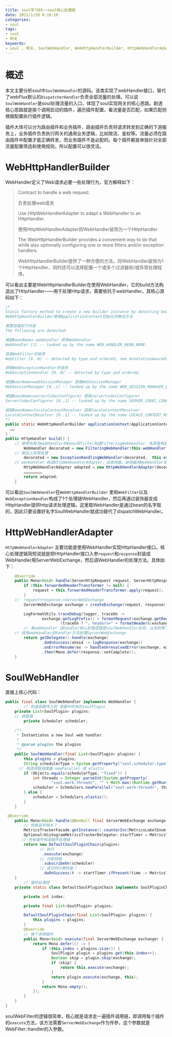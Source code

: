 ```yaml
---
title: soul学习05——soul核心处理链
date: 2021/1/20 9:16:10
categories:
- soul
tags:
- soul
- 网关
keywords:
- soul , 网关, SoulWebHandler, WebHttpHandlerBuilder, HttpWebHandlerAdapter
---
```


# 概述

本文主要分析soul中`SoulWebHandler`的源码。该类实现了webHandler接口，替代了webFlux默认的`DispatcherHandler`负责全部流量的处理。可以说`SoulWebHandler`是soul处理流量的入口，体现了soul实现网关的核心思路。剧透核心思路就是挨个调用启动的插件，遍历插件配置，看流量是否匹配，如果匹配则根据配置执行插件逻辑。

插件大体可以分为路由插件和业务插件，路由插件负责将请求转发到正确的下游服务上，业务插件负责执行网关的通用业务逻辑，比如限流、鉴权等。流量必须在路由插件中配置才能正确转发，而业务插件不是必配的。每个插件都是单独针对全部流量配置筛选和使用规则，所以配置可以很灵活。
<!-- more -->
# WebHttpHandlerBuilder

WebHandler定义了Web请求必要一些处理行为，官方解释如下：

>Contract to handle a web request.
>
>负责处理web请求
>
>Use HttpWebHandlerAdapter to adapt a WebHandler to an HttpHandler.
>
>使用HttpWebHandlerAdapter将WebHandler装饰为一个HttpHandler
>
> The WebHttpHandlerBuilder provides a convenient way to do that while also optionally configuring one or more filters and/or exception handlers.
>
>WebHttpHandlerBuilder提供了一种方便的方法，将WebHandler装饰为1个HttpHandler，同时还可以选择配置一个或多个过滤器和/或异常处理程序。

可以看出主要是WebHttpHandlerBuilder在使用WebHandler，它的build方法构造出了HttpHandler——用于处理Http请求，需要依托于webHandler。其核心源码如下：

```java
/*
Static factory method to create a new builder instance by detecting beans in an ApplicationContext.
WebHttpHandlerBuilder使用ApplicationContext初始化的静态方法

需要加载如下内容
The following are detected:

根据beanName= webHandler 获取WebHandler
WebHandler [1] -- looked up by the name WEB_HANDLER_BEAN_NAME.

获取WebFilter并排序
WebFilter [0..N] -- detected by type and ordered, see AnnotationAwareOrderComparator.

获取WebExceptionHandler并排序
WebExceptionHandler [0..N] -- detected by type and ordered.

根据beanName=webSessionManager 获取WebSessionManager
WebSessionManager [0..1] -- looked up by the name WEB_SESSION_MANAGER_BEAN_NAME.

根据beanName=serverCodecConfigurer 获取serverCodecConfigurer
ServerCodecConfigurer [0..1] -- looked up by the name SERVER_CODEC_CONFIGURER_BEAN_NAME.

根据beanName=localeContextResolver 获取localeContextResolver
LocaleContextResolver [0..1] -- looked up by the name LOCALE_CONTEXT_RESOLVER_BEAN_NAME.
*/
public static WebHttpHandlerBuilder applicationContext(ApplicationContext context) {
  ……
}
public HttpHandler build() {
    // 使用名称为webHandler的bean和filter构造FilteringWebHandler，本质是构造了DefaultWebFilterChain处理链
		WebHandler decorated = new FilteringWebHandler(this.webHandler, this.filters);
    // 再加上异常处理
		decorated = new ExceptionHandlingWebHandler(decorated,  this.exceptionHandlers);
    // wenHandler 构造HttpWebHandlerAdapter，该装饰器，装饰器用WebHandler实现HttpHandler的功能
		HttpWebHandlerAdapter adapted = new HttpWebHandlerAdapter(decorated);
		……………………
		return adapted;
	}
```

可以看出`SoulWebHandler`在`WebHttpHandlerBuilder` 里和`WebFilter`以及`WebExceptionHandler`构成了1个处理链WebHandler，然后再通过装饰器变成HttpHandler提供http请求处理逻辑。这里取WebHandler是通过bean的名字取的，因此只要设置好名字SoulWebHandler就成功替代了dispatchWebHandler。

# HttpWebHandlerAdapter

`HttpWebHandlerAdapter` 主要功能是使用WebHandler实现HttpHandler接口。核心处理逻辑简短说就是把HttpHandler接口入参`request`和`response`封装成WebHandler用ServerWebExchange，然后调WebHandler的处理方法。具体如下：

```java
	@Override
	public Mono<Void> handle(ServerHttpRequest request, ServerHttpResponse response) {
		if (this.forwardedHeaderTransformer != null) {
			request = this.forwardedHeaderTransformer.apply(request);
		}
    //  request+response->ServerWebExchange
		ServerWebExchange exchange = createExchange(request, response);

		LogFormatUtils.traceDebug(logger, traceOn ->
				exchange.getLogPrefix() + formatRequest(exchange.getRequest()) +
						(traceOn ? ", headers=" + formatHeaders(exchange.getRequest().getHeaders()) : ""));
		// 拿webHandler 该handler核心处理逻辑是soulWebHandler实现，以及附带了各种webFilter、异常处理等
    // 调用webHandler的handler方法处理ServerWebExchange
		return getDelegate().handle(exchange)
				.doOnSuccess(aVoid -> logResponse(exchange))
				.onErrorResume(ex -> handleUnresolvedError(exchange, ex))
				.then(Mono.defer(response::setComplete));
	}
```

# SoulWebHandler

直接上核心代码：

```java
public final class SoulWebHandler implements WebHandler {
		// 构造函数传入的 容器中所有的soulPlugin
    private List<SoulPlugin> plugins;
  	// 调度器
 		private Scheduler scheduler;

    /**
     * Instantiates a new Soul web handler.
     *
     * @param plugins the plugins
     */
    public SoulWebHandler(final List<SoulPlugin> plugins) {
        this.plugins = plugins;
        String schedulerType = System.getProperty("soul.scheduler.type", "fixed");
      // 构造线程调度器 newParallel 或 elastic
        if (Objects.equals(schedulerType, "fixed")) {
            int threads = Integer.parseInt(System.getProperty(
                    "soul.work.threads", "" + Math.max((Runtime.getRuntime().availableProcessors() << 1) + 1, 16)));
            scheduler = Schedulers.newParallel("soul-work-threads", threads);
        } else {
            scheduler = Schedulers.elastic();
        }
    }

 @Override
    public Mono<Void> handle(@NonNull final ServerWebExchange exchange) {
        // 性能监听相关？
        MetricsTrackerFacade.getInstance().counterInc(MetricsLabelEnum.REQUEST_TOTAL.getName());
        Optional<HistogramMetricsTrackerDelegate> startTimer = MetricsTrackerFacade.getInstance().histogramStartTimer(MetricsLabelEnum.REQUEST_LATENCY.getName());
       // 所有插件构造插件处理链
        return new DefaultSoulPluginChain(plugins)
               // 执行
                .execute(exchange)
               // 分配线程
                .subscribeOn(scheduler)
               // 成功时计算性能？
                .doOnSuccess(t -> startTimer.ifPresent(time -> MetricsTrackerFacade.getInstance().histogramObserveDuration(time)));
    }
		// 插件处理链
    private static class DefaultSoulPluginChain implements SoulPluginChain {

        private int index;

        private final List<SoulPlugin> plugins;

        DefaultSoulPluginChain(final List<SoulPlugin> plugins) {
            this.plugins = plugins;
        }
        @Override
        // 挨个调用插件
        public Mono<Void> execute(final ServerWebExchange exchange) {
            return Mono.defer(() -> {
                if (this.index < plugins.size()) {
                    SoulPlugin plugin = plugins.get(this.index++);
                    Boolean skip = plugin.skip(exchange);
                    if (skip) {
                        return this.execute(exchange);
                    }
                    return plugin.execute(exchange, this);
                }
                return Mono.empty();
            });
        }
    }
}

```

soulWebFilter的逻辑很简单，核心就是请求走一遍插件调用链，即调用每个插件的`execute`方法，该方法需要`ServerWebExchange`作为传参，这个参数就是WebFilter::handler的入参数。

